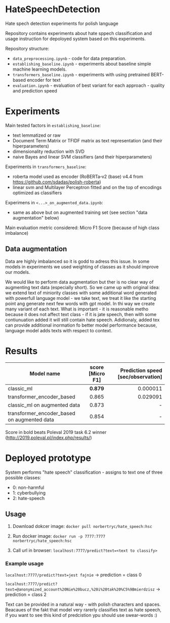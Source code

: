 # HateSpeechDetection
Hate spech detection experiments for polish language

Repository contains experiments about hate sppech classification and usage instruction for depoloyed system based on this experiments.

Repository structure:
- `data_preprocessing.ipynb` - code for data preparation. 
- `establishing_baseline.ipynb` - experiments about baseline simple machine learning models.
- `transformers_baseline.ipynb` - experiments with using pretrained BERT-based encoder for text
- `evaluation.ipynb` - evaluation of best variant for each approach - quality and prediction speed



# Experiments

 Main tested factors in `establishing_baseline`:
  - text lemmatized or raw
  - Document Term Matrix or TFIDF matrix as text representation (and their hiperparameters)
  - dimensionality reduction with SVD
  - naive Bayes and linear SVM classifiers (and their hiperparameters)
  
 Experiments in `transformers_baseline`:
  - roberta model used as encoder (RoBERTa‑v2 (base) v4.4 from https://github.com/sdadas/polish-roberta)
  - linear svm and Multilayer Perceptron fitted and on the top of encodings optimized as classifiers
  
 Experimens in `<...>_on_augmented_data.ipynb`:
  - same as above but on augmented training set (see section "data augmentation" below)
  
 Main evaluation metric considered: Micro F1 Score (because of high class imbalance)

## Data augmentation

Data are highly imbalanced so it is godd to adress this issue. In some models in experiments we used weighting of classes as it should improve our models. 

We would like to perform data augmentation but ther is no clear way of augmenting text data (especially short). So we came up with original idea: we extend text of miniority classes with some additional word generated with powerfull language model - we take text, we treat it like the starting point ang generate next few words with gpt model. In thi way we create many variant of each text. What is important - it is reasonable metho because it does not affect text class - if it is jate speech, then with some contiunuation added it will still contain hate speech. Adidionaly, added tex can provide additional inormation fo better model performance because, language model adds texts with respect to context.

# Results


| Model name   |      score [Micro F1]      |  Prediction speed [sec/observation] |
|----------|:-------------:|------:|
| classic_ml |  **0.879** | 0.000011 |
| transformer\_encoder\_based |    0.865  |   0.029091 |
| classic_ml on augmented data |  0.873 | - |
| transformer\_encoder\_based on augmented data |    0.854  |   - |
    
 Score in bold beats Poleval 2019 task 6.2 winner (http://2019.poleval.pl/index.php/results/) 
    
# Deployed prototype

System performs "hate speech" classification - assigns to text one of three possible classes:
 - 0: non-harmful
 - 1: cyberbullying
 - 2: hate-speech
 
## Usage
1. Download dokcer image: `docker pull norbertryc/hate_speech:hsc`

2. Run docker image: `docker run -p 7777:7777 norbertryc/hate_speech:hsc`

3. Call url in browser: `localhost:7777/predict?text=<text to classify>`

### Example usage

`localhost:7777/predict?text=jest fajnie` -> prediction = class 0

`localhost:7777/predict?text=@anonymized_account%20Nie%20bucz,%20i%20tak%20%C5%9Bmierdzisz` -> prediction = class 2

Text can be provided in a natural way - with polish characters and spaces. Beacaues of the fakt that model very rarerly classifies text as hate speech, if you want to see this kind of predcistion ypu should use swear-words :)



